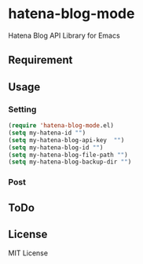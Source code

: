 # hatena-blog-mode
Hatena Blog API Library for Emacs

## Requirement


## Usage
### Setting
```lisp
(require 'hatena-blog-mode.el)
(setq my-hatena-id "")
(setq my-hatena-blog-api-key  "")
(setq my-hatena-blog-id "")
(setq my-hatena-blog-file-path "")
(setq my-hatena-blog-backup-dir "")
```

### Post


## ToDo


## License
MIT License
